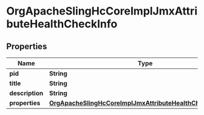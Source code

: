 

# OrgApacheSlingHcCoreImplJmxAttributeHealthCheckInfo

## Properties

Name | Type | Description | Notes
------------ | ------------- | ------------- | -------------
**pid** | **String** |  |  [optional]
**title** | **String** |  |  [optional]
**description** | **String** |  |  [optional]
**properties** | [**OrgApacheSlingHcCoreImplJmxAttributeHealthCheckProperties**](OrgApacheSlingHcCoreImplJmxAttributeHealthCheckProperties.md) |  |  [optional]




